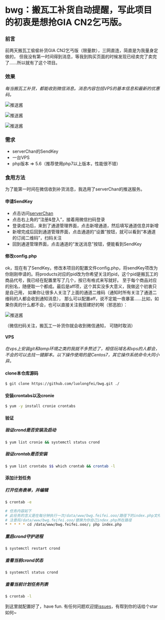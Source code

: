# bwg：搬瓦工补货自动提醒，写此项目的初衷是想抢GIA CN2乞丐版。
### 前言
前两天搬瓦工偷偷补货GIA CN2乞丐版（限量款），三网直连，简直是为我量身定做的，
但我没有第一时间得到消息，等我到购买页面的时候发现已经卖完了卖完了……所以就有了这个项目。

### 效果
*每当搬瓦工补货，都能收到微信消息。消息内容包括VPS的基本信息和最新的优惠码。*

![推送酱](https://ws1.sinaimg.cn/mw690/a4d9cbc6ly1fvu3f6bqc5j20v91jltd4.jpg)

![推送酱](https://ws1.sinaimg.cn/mw690/a4d9cbc6gy1fvu34xnpepj20v91jldju.jpg)

![推送酱](https://ws1.sinaimg.cn/mw690/a4d9cbc6gy1fvu35oyddnj20v91jl4n5.jpg)

### 需求
- serverChan的SendKey
- 一台VPS
- php版本 => 5.6（推荐使用php7以上版本，性能很不错）

### 食用方法
为了能第一时间在微信收到补货消息，我选用了serverChan的推送服务。
#### 申请SendKey
- 点击访问[serverChan](http://pushbear.ftqq.com/admin/#/)
- 点击右上角的“注册&登入”，接着用微信扫码登录
- 登录成功后，来到了通道管理界面，点击新增通道，然后填写通道信息并新增
- 新增完成后回到通道管理界面，点击通道的“设置”按钮，就可以看到“本通道的订阅二维码”，扫码关注
- 回到通道管理界面，点击通道的“发送消息”按钮，便能看到SendKey

#### 修改config.php
ok，现在有了SendKey。修改本项目的配置文件config.php，将sendKey项改为你刚刚申请的。将products对应的pid改为你希望关注的pid，这个pid是搬瓦工的商品代号，我已经在配置里写了几个，按已有格式来写就好。
至于每个商品对应的别名，随便取一个都成。最后是aff项，这个其实没多大意义，我做这个初衷只是自己用，
如果你让很多人关注了上面的通道二维码（通知时所有关注了通道二维码的人都会收到通知消息），
那么可以配置aff，说不定能一夜暴富……比如，如果你真的什么都不会，也可以直接关注我搭建好的啊（邪恶脸）：

![推送酱](https://ws1.sinaimg.cn/large/a4d9cbc6ly1fvu38k7enhj204e042gnu.jpg)

（微信扫码关注，搬瓦工一补货你就会收到微信通知，
可随时取消）

#### VPS
*在vps上安装git和lamp环境之类的我就不多赘述了，相信玩域名和vps的人都会，不会的可以去找一键脚本。以下操作使用的是Centos7，其它操作系统命令大同小异。*
#### clone本仓库源码
```bash
$ git clone https://github.com/luolongfei/bwg.git ./
```
#### 安装crontabs以及cronie
```bash
$ yum -y install cronie crontabs
```
#### 验证
##### 验证crond是否安装及启动
```bash
$ yum list cronie && systemctl status crond
```
##### 验证crontab是否安装
```bash
$ yum list crontabs $$ which crontab && crontab -l
```
#### 添加计划任务
##### 打开任务表单，并编辑
```bash
$ crontab -e

# 任务内容如下
# 此任务的含义是在每分钟执行一次/data/www/bwg.feifei.ooo/路径下的index.php文件
# 注意将/data/www/bwg.feifei.ooo/替换为你自己index.php所在路径
* * * * * cd /data/www/bwg.feifei.ooo/; php index.php
```
##### 重启crond守护进程
```bash
$ systemctl restart crond
```
##### 查看当前crond状态
```bash
$ systemctl status crond
```
##### 查看当前计划任务列表
```bash
$ crontab -l
```
到这里就配置好了，have fun.
有任何问题欢迎提[issues](https://github.com/luolongfei/bwg/issues)，有帮到你的话给个star如何~

